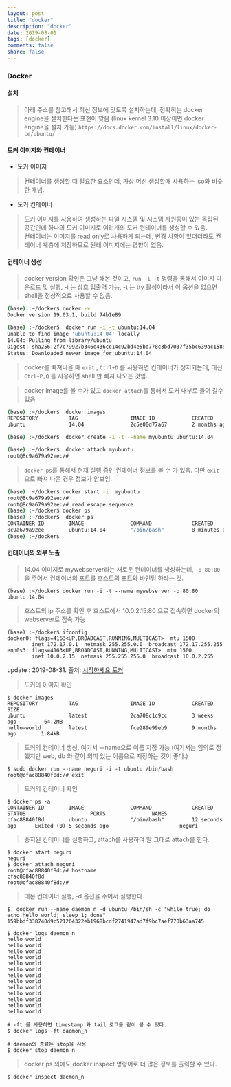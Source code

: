 ```yaml
---
layout: post
title: "docker"
description: "docker"
date: 2019-08-01
tags: [docker]
comments: false
share: false
---
```

### Docker

#### 설치
> 아래 주소를 참고해서 최신 정보에 맞도록 설치하는데, 정확히는 docker engine을 설치한다는 표현이 맞음 (linux kernel 3.10 이상이면 docker engine을 설치 가능)
`https://docs.docker.com/install/linux/docker-ce/ubuntu/`

#### 도커 이미지와 컨테이너
  
  * 도커 이미지
  > 컨테이너를 생성할 때 필요한 요소인데, 가상 머신 생성할때 사용하는 iso와 비슷한 개념.
  * 도커 컨테이너
  > 도커 이미지를 사용하여 생성하는 파일 시스템 및 시스템 자원등이 있는 독립된 공간인데 하나의 도커 이미지로 여려개의 도커 컨테이너를 생성할 수 있음.  
  컨테이너는 이미지를 read only로 사용하게 되는데, 변경 사항이 있더더라도 컨테이너 계층에 저장하므로 원래 이미지에는 영향이 없음.

#### 컨테이너 생성

> docker version 확인은 그냥 해본 것이고, `run -i -t` 명령을 통해서 이미지 다운로드 및 실행, -i 는 상호 입출력 가능, -t 는 tty 활성이라서 이 옵션을 없으면 shell을 정상적으로 사용할 수 없음.

``` bash
(base) :~/docker$ docker -v
Docker version 19.03.1, build 74b1e89

(base) :~/docker$  docker run -i -t ubuntu:14.04
Unable to find image 'ubuntu:14.04' locally
14.04: Pulling from library/ubuntu
Digest: sha256:2f7c79927b346e436cc14c92bd4e5bd778c3bd7037f35bc639ac1589a7acfa90
Status: Downloaded newer image for ubuntu:14.04
```
> docker를 빠져나올 때 `exit` , `Ctrl+D` 를 사용하면 컨테이너가 정지되는데, 대신    `Ctrl+P,Q` 를 사용하면 shell 만 빠져 나오는 것임.  


> docker image를 볼 수가 있고 `docker attach`를 통해서 도커 내부로 들어 갈수 있음

``` bash
(base) :~/docker$  docker images
REPOSITORY          TAG                 IMAGE ID            CREATED             SIZE
ubuntu              14.04               2c5e00d77a67        2 months ago        188MB

(base) :~/docker$  docker create -i -t --name myubuntu ubuntu:14.04

(base) :~/docker$  docker attach myubuntu
root@8c9a679a92ee:/#
```

> `docker ps`를 통해서 현재 실행 중인 컨테이너 정보를 볼 수 가 있음. 다만 `exit`으로 빠져 나온 경우 정보가 안보임.
``` bash
(base) :~/docker$ docker start -i  myubuntu
root@8c9a679a92ee:/#
root@8c9a679a92ee:/# read escape sequence
(base) :~/docker$ docker ps
(base) :~/docker$  docker ps
CONTAINER ID        IMAGE               COMMAND             CREATED             STATUS              PORTS               NAMES
8c9a679a92ee        ubuntu:14.04        "/bin/bash"         8 minutes ago       Up About a minute                       myubuntu
(base) :~/docker$
```

#### 컨테이너의 외부 노출

> 14.04 이미지로 mywebserver라는 새로운 컨테이너를 생성하는데, `-p 80:80` 을 주어서 컨테이너의 포트를 호스트의 포트와 바인딩 하라는 것.

```
(base) :~/docker$ docker run -i -t --name mywebserver -p 80:80 ubuntu:14.04
```
> 호스트의 ip 주소를 확인 후 호스트에서 10.0.2.15:80 으로 접속하면 docker의 webserver로 접속 가능
```
(base) :~/docker$ ifconfig
docker0: flags=4163<UP,BROADCAST,RUNNING,MULTICAST>  mtu 1500
        inet 172.17.0.1  netmask 255.255.0.0  broadcast 172.17.255.255
enp0s3: flags=4163<UP,BROADCAST,RUNNING,MULTICAST>  mtu 1500
        inet 10.0.2.15  netmask 255.255.255.0  broadcast 10.0.2.255
```

update : 2019-08-31. 출처: [시작하세요 도커](https://www.aladin.co.kr/shop/wproduct.aspx?ItemId=106596706)
  
  

> 도커의 이미지 확인
```
$ docker images
REPOSITORY          TAG                 IMAGE ID            CREATED             SIZE
ubuntu              latest              2ca708c1c9cc        3 weeks ago         64.2MB
hello-world         latest              fce289e99eb9        9 months ago        1.84kB
```

> 도커의 컨테이너 생성, 여기서 --name으로 이름 지정 가능 (여기서는 임의로 정했지만 web, db 와 같이 의미 있는 이름으로 지정하는 것이 좋다.)
```
$ sudo docker run --name neguri -i -t ubuntu /bin/bash
root@cfac88840f8d:/# exit
```

> 도커의 컨테이너 확인
```
$ docker ps -a
CONTAINER ID        IMAGE               COMMAND             CREATED             STATUS                     PORTS               NAMES
cfac88840f8d        ubuntu              "/bin/bash"         12 seconds ago      Exited (0) 5 seconds ago                       neguri
```

> 중지된 컨테이너를 실행하고, attach를 사용하여 말 그대로 attach를 한다.
```
$ docker start neguri
neguri
$ docker attach neguri
root@cfac88840f8d:/# hostname
cfac88840f8d
root@cfac88840f8d:/# 
```


> 데몬 컨테이너 실행, -d 옵션을 주어서 실행한다.
```
$  docker run --name daemon_n -d ubuntu /bin/sh -c "while true; do echo hello world; sleep 1; done"
159bbdf338740d9c521264322eb1968bcdf2741947ad7f9bc7aef770b63aa745

$ docker logs daemon_n
hello world
hello world
hello world
hello world
hello world
hello world
hello world
hello world
hello world
hello world
hello world
hello world
hello world

# -ft 를 사용하면 timestamp 와 tail 로그를 같이 볼 수 있다. 
$ docker logs -ft daemon_n 

# daemon의 종료는 stop을 사용
$ docker stop daemon_n
```

> docker ps 외에도 docker inspect 명령어로 더 많은 정보를 출력할 수 있다.
```
$ docker inspect daemon_n
```